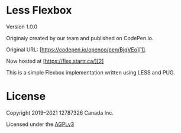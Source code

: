 # Less Flexbox

Version 1.0.0

Originaly created by our team and published on CodePen.io.

Original URL: [https://codepen.io/openco/pen/BjqVEo][1].

Now hosted at [https://flex.startr.ca/][2]

This is a simple Flexbox implementation written using LESS and PUG.

# License
Copyright 2019–2021 12787326 Canada Inc.

Licensed under the [AGPLv3][3] 

[1]: https://codepen.io/openco/pen/BjqVEo
[2]: https://flex.startr.ca/
[3]: https://opensource.org/licenses/agpl-3.0
